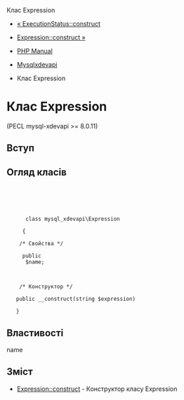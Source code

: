 Клас Expression

-   [« ExecutionStatus::construct](mysql-xdevapi-executionstatus.construct.html)
    
-   [Expression::construct »](mysql-xdevapi-expression.construct.html)
    
-   [PHP Manual](index.md)
    
-   [Mysqlxdevapi](book.mysql-xdevapi.html)
    
-   Клас Expression
    

# Клас Expression

(PECL mysql-xdevapi >= 8.0.11)

## Вступ

## Огляд класів

```synopsis



    
     
      class mysql_xdevapi\Expression
     
     {

    /* Свойства */
    
     public
      $name;



    /* Конструктор */
    
   public __construct(string $expression)

   }
```

## Властивості

name

## Зміст

-   [Expression::construct](mysql-xdevapi-expression.construct.html) - Конструктор класу Expression